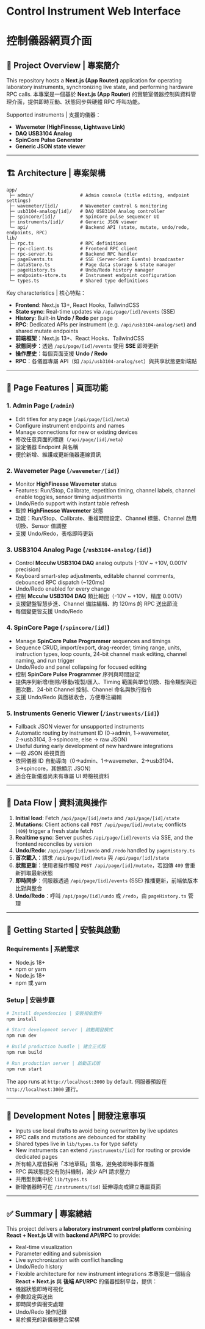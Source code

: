 # Control Instrument Web Interface
# 控制儀器網頁介面

## 🧭 Project Overview | 專案簡介
This repository hosts a **Next.js (App Router)** application for operating laboratory instruments, synchronizing live state, and performing hardware RPC calls.
本專案是一個基於 **Next.js (App Router)** 的實驗室儀器控制與資料管理介面，提供即時互動、狀態同步與硬體 RPC 呼叫功能。

Supported instruments | 支援的儀器：
- **Wavemeter (HighFinesse, Lightwave Link)**
- **DAQ USB3104 Analog**
- **SpinCore Pulse Generator**
- **Generic JSON state viewer**

---

## 🏗️ Architecture | 專案架構
```
app/
 ├─ admin/                 # Admin console (title editing, endpoint settings)
 ├─ wavemeter/[id]/        # Wavemeter control & monitoring
 ├─ usb3104-analog/[id]/   # DAQ USB3104 Analog controller
 ├─ spincore/[id]/         # SpinCore pulse sequencer UI
 ├─ instruments/[id]/      # Generic JSON viewer
 └─ api/                   # Backend API (state, mutate, undo/redo, endpoints, RPC)
lib/
 ├─ rpc.ts                 # RPC definitions
 ├─ rpc-client.ts          # Frontend RPC client
 ├─ rpc-server.ts          # Backend RPC handler
 ├─ pageEvents.ts          # SSE (Server-Sent Events) broadcaster
 ├─ dataStore.ts           # Page data storage & state manager
 ├─ pageHistory.ts         # Undo/Redo history manager
 ├─ endpoints-store.ts     # Instrument endpoint configuration
 └─ types.ts               # Shared type definitions
```

Key characteristics | 核心特點：
- **Frontend**: Next.js 13+, React Hooks, TailwindCSS
- **State sync**: Real-time updates via `/api/page/[id]/events` (SSE)
- **History**: Built-in **Undo / Redo** per page
- **RPC**: Dedicated APIs per instrument (e.g. `/api/usb3104-analog/set`) and shared mutate endpoints
- **前端框架**：Next.js 13+、React Hooks、TailwindCSS
- **狀態同步**：透過 `/api/page/[id]/events` 使用 **SSE** 即時更新
- **操作歷史**：每個頁面支援 **Undo / Redo**
- **RPC**：各儀器專屬 API（如 `/api/usb3104-analog/set`）與共享狀態更新端點

---

## 📑 Page Features | 頁面功能
### 1. Admin Page (`/admin`)
- Edit titles for any page (`/api/page/[id]/meta`)
- Configure instrument endpoints and names
- Manage connections for new or existing devices
- 修改任意頁面的標題（`/api/page/[id]/meta`）
- 設定儀器 Endpoint 與名稱
- 便於新增、維護或更新儀器連線資訊

### 2. Wavemeter Page (`/wavemeter/[id]`)
- Monitor **HighFinesse Wavemeter** status
- Features: Run/Stop, Calibrate, repetition timing, channel labels, channel enable toggles, sensor timing adjustments
- Undo/Redo support with instant table refresh
- 監控 **HighFinesse Wavemeter** 狀態
- 功能：Run/Stop、Calibrate、重複時間設定、Channel 標籤、Channel 啟用切換、Sensor 值調整
- 支援 Undo/Redo，表格即時更新

### 3. USB3104 Analog Page (`/usb3104-analog/[id]`)
- Control **Mcculw USB3104 DAQ** analog outputs (-10V ~ +10V, 0.001V precision)
- Keyboard smart-step adjustments, editable channel comments, debounced RPC dispatch (~120ms)
- Undo/Redo enabled for every change
- 控制 **Mcculw USB3104 DAQ** 類比輸出（-10V ~ +10V，精度 0.001V）
- 支援鍵盤智慧步進、Channel 備註編輯、約 120ms 的 RPC 送出節流
- 每個變更皆支援 Undo/Redo

### 4. SpinCore Page (`/spincore/[id]`)
- Manage **SpinCore Pulse Programmer** sequences and timings
- Sequence CRUD, import/export, drag-reorder, timing range, units, instruction types, loop counts, 24-bit channel mask editing, channel naming, and run trigger
- Undo/Redo and panel collapsing for focused editing
- 控制 **SpinCore Pulse Programmer** 序列與時間設定
- 提供序列新增/刪除/移動/複製/匯入、Timing 範圍與單位切換、指令類型與迴圈次數、24-bit Channel 控制、Channel 命名與執行指令
- 支援 Undo/Redo 與面板收合，方便專注編輯

### 5. Instruments Generic Viewer (`/instruments/[id]`)
- Fallback JSON viewer for unsupported instruments
- Automatic routing by instrument ID (0→admin, 1→wavemeter, 2→usb3104, 3→spincore, else → raw JSON)
- Useful during early development of new hardware integrations
- 一般 JSON 檢視頁面
- 依照儀器 ID 自動導向（0→admin、1→wavemeter、2→usb3104、3→spincore，其餘顯示 JSON）
- 適合在新儀器尚未有專屬 UI 時檢視資料

---

## 🔄 Data Flow | 資料流與操作
1. **Initial load**: Fetch `/api/page/[id]/meta` and `/api/page/[id]/state`
2. **Mutations**: Client actions call `POST /api/page/[id]/mutate`; conflicts (`409`) trigger a fresh state fetch
3. **Realtime sync**: Server pushes `/api/page/[id]/events` via SSE, and the frontend reconciles by version
4. **Undo/Redo**: `/api/page/[id]/undo` and `/redo` handled by `pageHistory.ts`
1. **首次載入**：請求 `/api/page/[id]/meta` 與 `/api/page/[id]/state`
2. **狀態更新**：使用者操作觸發 `POST /api/page/[id]/mutate`，若回傳 `409` 會重新抓取最新狀態
3. **即時同步**：伺服器透過 `/api/page/[id]/events` (SSE) 推播更新，前端依版本比對與整合
4. **Undo/Redo**：呼叫 `/api/page/[id]/undo` 或 `/redo`，由 `pageHistory.ts` 管理

---

## 🚀 Getting Started | 安裝與啟動
### Requirements | 系統需求
- Node.js 18+
- npm or yarn
- Node.js 18+
- npm 或 yarn

### Setup | 安裝步驟
```bash
# Install dependencies | 安裝相依套件
npm install

# Start development server | 啟動開發模式
npm run dev

# Build production bundle | 建立正式版
npm run build

# Run production server | 啟動正式版
npm run start
```
The app runs at `http://localhost:3000` by default.
伺服器預設在 `http://localhost:3000` 運行。

---

## 🧩 Development Notes | 開發注意事項
- Inputs use local drafts to avoid being overwritten by live updates
- RPC calls and mutations are debounced for stability
- Shared types live in `lib/types.ts` for type safety
- New instruments can extend `/instruments/[id]` for routing or provide dedicated pages
- 所有輸入框皆採用「本地草稿」策略，避免被即時事件覆蓋
- RPC 與狀態提交有防抖機制，減少 API 請求壓力
- 共用型別集中於 `lib/types.ts`
- 新增儀器時可在 `/instruments/[id]` 延伸導向或建立專屬頁面

---

## ✅ Summary | 專案總結
This project delivers a **laboratory instrument control platform** combining **React + Next.js UI** with **backend API/RPC** to provide:
- Real-time visualization
- Parameter editing and submission
- Live synchronization with conflict handling
- Undo/Redo history
- Flexible architecture for new instrument integrations
本專案是一個結合 **React + Next.js** 與 **後端 API/RPC** 的儀器控制平台，提供：
- 儀器狀態即時可視化
- 參數設定與送出
- 即時同步與衝突處理
- Undo/Redo 操作記錄
- 易於擴充的新儀器整合架構

